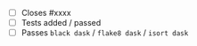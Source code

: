 - [ ] Closes #xxxx
- [ ] Tests added / passed
- [ ] Passes `black dask` / `flake8 dask` / `isort dask`
